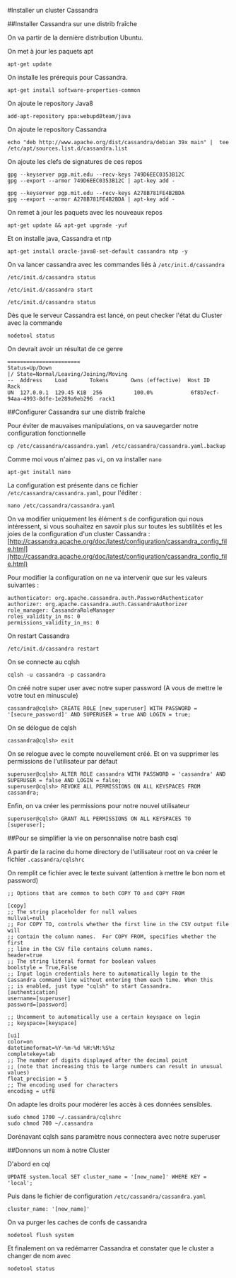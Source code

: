 #Installer un cluster Cassandra

##Installer Cassandra sur une distrib fraîche

On va partir de la dernière distribution Ubuntu.

On met à jour les paquets apt

	apt-get update
	
On installe les prérequis pour Cassandra.

	apt-get install software-properties-common

On ajoute le repository Java8

	add-apt-repository ppa:webupd8team/java
	
On ajoute le repository Cassandra

	echo "deb http://www.apache.org/dist/cassandra/debian 39x main" |  tee /etc/apt/sources.list.d/cassandra.list

On ajoute les clefs de signatures de ces repos

	gpg --keyserver pgp.mit.edu --recv-keys 749D6EEC0353B12C
	gpg --export --armor 749D6EEC0353B12C | apt-key add -
	
	gpg --keyserver pgp.mit.edu --recv-keys A278B781FE4B2BDA
	gpg --export --armor A278B781FE4B2BDA | apt-key add -

On remet à jour les paquets avec les nouveaux repos

	apt-get update && apt-get upgrade -yuf

Et on installe java, Cassandra et ntp

	apt-get install oracle-java8-set-default cassandra ntp -y

On va lancer cassandra avec les commandes liés à `/etc/init.d/cassandra`

	/etc/init.d/cassandra status
	
	/etc/init.d/cassandra start
	
	/etc/init.d/cassandra status
	
Dès que le serveur Cassandra est lancé, on peut checker l'état du Cluster avec la commande

	nodetool status

On devrait avoir un résultat de ce genre

	=======================
	Status=Up/Down
	|/ State=Normal/Leaving/Joining/Moving
	--  Address    Load       Tokens       Owns (effective)  Host ID                               Rack
	UN  127.0.0.1  129.45 KiB  256          100.0%            6f8b7ecf-94aa-4993-8dfe-1e289a9eb296  rack1
	
##Configurer Cassandra sur une distrib fraîche

Pour éviter de mauvaises manipulations, on va sauvegarder notre configuration fonctionnelle

	cp /etc/cassandra/cassandra.yaml /etc/cassandra/cassandra.yaml.backup
	
Comme moi vous n'aimez pas `vi`, on va installer `nano`
	
	apt-get install nano
	
La configuration est présente dans ce fichier `/etc/cassandra/cassandra.yaml`, pour l'éditer :

	nano /etc/cassandra/cassandra.yaml
	
On va modifier uniquement les élément s de configuration qui nous intéressent, si vous souhaitez en savoir plus sur toutes les subtilités et les joies de la configuration d'un cluster Cassandra : [http://cassandra.apache.org/doc/latest/configuration/cassandra_config_file.html](http://cassandra.apache.org/doc/latest/configuration/cassandra_config_file.html)

Pour modifier la configuration on ne va intervenir que sur les valeurs suivantes :

	authenticator: org.apache.cassandra.auth.PasswordAuthenticator
	authorizer: org.apache.cassandra.auth.CassandraAuthorizer
	role_manager: CassandraRoleManager
	roles_validity_in_ms: 0
	permissions_validity_in_ms: 0
	
On restart Cassandra

	/etc/init.d/cassandra restart
	
On se connecte au cqlsh

	cqlsh -u cassandra -p cassandra
	
On créé notre super user avec notre super password (A vous de mettre le votre tout en minuscule)

	cassandra@cqlsh> CREATE ROLE [new_superuser] WITH PASSWORD = '[secure_password]' AND SUPERUSER = true AND LOGIN = true;

On se délogue de cqlsh
	
	cassandra@cqlsh> exit

On se relogue avec le compte nouvellement créé. Et on va supprimer les permissions de l'utilisateur par défaut

	superuser@cqlsh> ALTER ROLE cassandra WITH PASSWORD = 'cassandra' AND SUPERUSER = false AND LOGIN = false;
	superuser@cqlsh> REVOKE ALL PERMISSIONS ON ALL KEYSPACES FROM cassandra;

Enfin, on va créer les permissions pour notre nouvel utilisateur

	superuser@cqlsh> GRANT ALL PERMISSIONS ON ALL KEYSPACES TO [superuser];

##Pour se simplifier la vie on personnalise notre bash csql

A partir de la racine du home directory de l'utilisateur root on va créer le fichier `.cassandra/cqlshrc`

On remplit ce fichier avec le texte suivant (attention à mettre le bon nom et password)

	;; Options that are common to both COPY TO and COPY FROM
	
	[copy]
	;; The string placeholder for null values
	nullval=null
	;; For COPY TO, controls whether the first line in the CSV output file will
	;; contain the column names.  For COPY FROM, specifies whether the first
	;; line in the CSV file contains column names.
	header=true
	;; The string literal format for boolean values
	boolstyle = True,False
	;; Input login credentials here to automatically login to the Cassandra command line without entering them each time. When this
	;; is enabled, just type "cqlsh" to start Cassandra.
	[authentication]
	username=[superuser]
	password=[password]
	
	;; Uncomment to automatically use a certain keyspace on login
	;; keyspace=[keyspace]
	
	[ui]
	color=on
	datetimeformat=%Y-%m-%d %H:%M:%S%z
	completekey=tab
	;; The number of digits displayed after the decimal point
	;; (note that increasing this to large numbers can result in unusual values)
	float_precision = 5
	;; The encoding used for characters
	encoding = utf8
	
On adapte les droits pour modérer les accès à ces données sensibles.

	sudo chmod 1700 ~/.cassandra/cqlshrc
	sudo chmod 700 ~/.cassandra

Dorénavant cqlsh sans paramètre nous connectera avec notre superuser

##Donnons un nom à notre Cluster

D'abord en cql
	
	UPDATE system.local SET cluster_name = '[new_name]' WHERE KEY = 'local';

Puis dans le fichier de configuration `/etc/cassandra/cassandra.yaml`

	cluster_name: '[new_name]'
	
On va purger les caches de confs de cassandra

	nodetool flush system

Et finalement on va redémarrer Cassandra et constater que le cluster a changer de nom avec 

	nodetool status